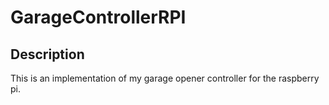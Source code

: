 # GarageControllerRPI

## Description ##
This is an implementation of my garage opener controller for the raspberry pi. 
